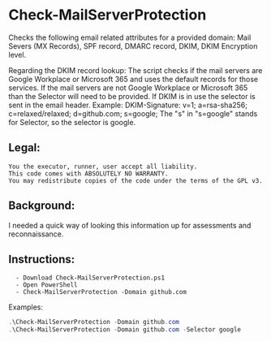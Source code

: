 # Check-MailServerProtection
Checks the following email related attributes for a provided domain:
Mail Severs (MX Records), SPF record, DMARC record, DKIM, DKIM Encryption level.

Regarding the DKIM record lookup: The script checks if the mail servers are Google Workplace or Microsoft 365 and uses the default records for those services.
If the mail servers are not Google Workplace or Microsoft 365 than the Selector will need to be provided. If DKIM is in use the selector is sent in the email header.
Example:
	DKIM-Signature: v=1; a=rsa-sha256; c=relaxed/relaxed; d=github.com; s=google;
	The "s" in "s=google" stands for Selector, so the selector is google.

## Legal:
	You the executor, runner, user accept all liability.
	This code comes with ABSOLUTELY NO WARRANTY.
	You may redistribute copies of the code under the terms of the GPL v3.

## Background:
I needed a quick way of looking this information up for assessments and reconnaissance.

## Instructions:
	  - Download Check-MailServerProtection.ps1
	  - Open PowerShell
	  - Check-MailServerProtection -Domain github.com
Examples:
```powershell
.\Check-MailServerProtection -Domain github.com
.\Check-MailServerProtection -Domain github.com -Selector google
```